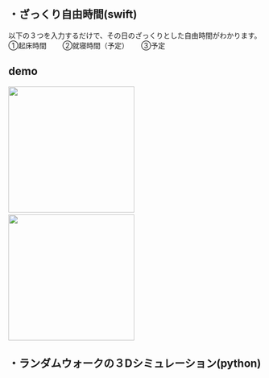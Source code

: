 ## ・ざっくり自由時間(swift)
以下の３つを入力するだけで、その日のざっくりとした自由時間がわかります。　　
①起床時間　　
②就寝時間（予定）　　
③予定　　
　　
## demo
<img src = "https://user-images.githubusercontent.com/57177320/87247788-e4222880-c490-11ea-9fab-2ae31f41fec8.png" width ="250">　<img src = "https://user-images.githubusercontent.com/57177320/87248011-0b2d2a00-c492-11ea-93aa-eb86ff45013a.png" width ="250">


## ・ランダムウォークの３Dシミュレーション(python)
